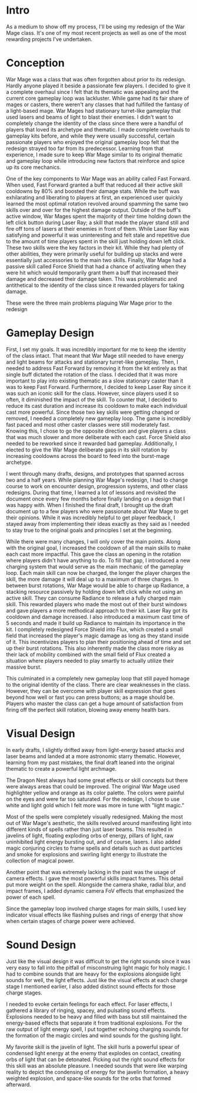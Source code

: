 # Intro
As a medium to show off my process, I'll be using my redesign of the War Mage class. It's one of my most recent projects as well as one of the most rewarding projects I've undertaken.

# Conception
War Mage was a class that was often forgotten about prior to its redesign. Hardly anyone played it beside a passionate few players. I decided to give it a complete overhaul since I felt that its thematic was appealing and the current core gameplay loop was lackluster. While game had its fair share of mages or casters, there weren't any classes that had fulfilled the fantasy of a light-based mage. War Mages had stationary turret-like gameplay that used lasers and beams of light to blast their enemies. I didn't want to completely change the identity of the class since there were a handful of players that loved its archetype and thematic. I made complete overhauls to gameplay kits before, and while they were usually successful, certain passionate players who enjoyed the original gameplay loop felt that the redesign strayed too far from its predecessor. Learning from that experience, I made sure to keep War Mage similar to its original thematic and gameplay loop while introducing new factors that reinforce and spice up its core mechanics.

One of the key components to War Mage was an ability called Fast Forward. When used, Fast Forward granted a buff that reduced all their active skill cooldowns by 80% and boosted their damage stats. While the buff was exhilarating and liberating to players at first, an experienced user quickly learned the most optimal rotation revolved around spamming the same two skills over and over for the highest damage output. Outside of the buff's active window, War Mages spent the majority of their time holding down the left click button during Laser Ray; a skill that made the player stand still and fire off tons of lasers at their enemies in front of them. While Laser Ray was satisfying and powerful it was uninteresting and felt stale and repetitive due to the amount of time players spent in the skill just holding down left click. These two skills were the key factors in their kit. While they had plenty of other abilities, they were primarily useful for building up stacks and were essentially just accessories to the main two skills. Finally, War Mage had a passive skill called Force Shield that had a chance of activating when they were hit which would temporarily grant them a buff that increased their damage and decreased their damage taken. This was problematic and antithetical to the identity of the class since it rewarded players for taking damage.

These were the three main problems plaguing War Mage prior to the redesign

# Gameplay Design
First, I set my goals. It was incredibly important for me to keep the identity of the class intact. That meant that War Mage still needed to have energy and light beams for attacks and stationary turret-like gameplay. Then, I needed to address Fast Forward by removing it from the kit entirely as that single buff dictated the rotation of the class. I decided that it was more important to play into existing thematic as a slow stationary caster than it was to keep Fast Forward. 
Furthermore, I decided to keep Laser Ray since it was such an iconic skill for the class. However, since players used it so often, it diminished the impact of the skill. To counter that, I decided to reduce its cast duration and increase its cooldown to make each individual cast more powerful.
Since those two key skills were getting changed or removed, I needed a completely new gameplay loop. The game is incredibly fast paced and most other caster classes were still moderately fast. Knowing this, I chose to go the opposite direction and give players a class that was much slower and more deliberate with each cast.
Force Shield also needed to be reworked since it rewarded bad gameplay.
Additionally, I elected to give the War Mage deliberate gaps in its skill rotation by increasing cooldowns across the board to feed into the burst-mage archetype.

I went through many drafts, designs, and prototypes that spanned across two and a half years. While planning War Mage's redesign, I had to change course to work on encounter design, progression systems, and other class redesigns. During that time, I learned a lot of lessons and revisited the document once every few months before finally landing on a design that I was happy with. When I finished the final draft, I brought up the draft document up to a few players who were passionate about War Mage to get their opinions. While it was incredibly helpful to get player feedback, I stayed away from implementing their ideas exactly as they said as I needed to stay true to the original goals and principles I set at the beginning.

While there were many changes, I will only cover the main points. Along with the original goal, I increased the cooldown of all the main skills to make each cast more impactful. This gave the class an opening in the rotation where players didn't have anything to do. To fill that gap, I introduced a new charging system that would serve as the main mechanic of the gameplay loop. Each main skill can now be charged, the longer the player charges the skill, the more damage it will deal up to a maximum of three charges. In between burst rotations, War Mage would be able to charge up Radiance, a stacking resource passively by holding down left click while not using an active skill. They can consume Radiance to release a fully charged main skill. This rewarded players who made the most out of their burst windows and gave players a more methodical approach to their kit. Laser Ray got its cooldown and damage increased. I also introduced a maximum cast time of 5 seconds and made it build up Radiance to maintain its importance in the kit. I completely redesigned Force Shield into Flux, which created a small field that increased the player's magic damage as long as they stand inside of it. This incentivizes players to plan their positioning ahead of time and set up their burst rotations. This also inherently made the class more risky as their lack of mobility combined with the small field of Flux created a situation where players needed to play smartly to actually utilize their massive burst.

This culminated in a completely new gameplay loop that still payed homage to the original identity of the class. There are clear weaknesses in the class. However, they can be overcome with player skill expression that goes beyond how well or fast you can press buttons; as a mage should be. Players who master the class can get a huge amount of satisfaction from firing off the perfect skill rotation, blowing away enemy health bars.

# Visual Design

In early drafts, I slightly drifted away from light-energy based attacks and laser beams and landed at a more astronomic starry thematic. However, learning from my past mistakes, the final draft leaned into the original thematic to create a powerful light archmage. 

The Dragon Nest always had some great effects or skill concepts but there were always areas that could be improved. The original War Mage used highlighter yellow and orange as its color palette. The colors were painful on the eyes and were far too saturated. For the redesign, I chose to use white and light gold which I felt more was more in tune with "light magic." 

Most of the spells were completely visually redesigned. Making the most out of War Mage's aesthetic, the skills revolved around manifesting light into different kinds of spells rather than just laser beams. This resulted in javelins of light, floating exploding orbs of energy, pillars of light, raw uninhibited light energy bursting out, and of course, lasers. I also added magic conjuring circles to frame spells and details such as dust particles and smoke for explosions and swirling light energy to illustrate the collection of magical power.

Another point that was extremely lacking in the past was the usage of camera effects. I gave the most powerful skills impact frames. This detail put more weight on the spell. Alongside the camera shake, radial blur, and impact frames, I added dynamic camera FoV effects that emphasized the power of each spell.

Since the gameplay loop involved charge stages for main skills, I used key indicator visual effects like flashing pulses and rings of energy that show when certain stages of charge power were achieved.

# Sound Design
Just like the visual design it was difficult to get the right sounds since it was very easy to fall into the pitfall of misconstruing light magic for holy magic. I had to combine sounds that are heavy for the explosions alongside light sounds for well, the light effects. Just like the visual effects at each charge stage I mentioned earlier, I also added distinct sound effects for those charge stages.

I needed to evoke certain feelings for each effect. For laser effects, I gathered a library of ringing, spacey, and pulsating sound effects. Explosions needed to be heavy and filled with bass but still maintained the energy-based effects that separate it from traditional explosions. For the raw output of light energy spell, I put together echoing charging sounds for the formation of the magic circles and wind sounds for the gushing light.

My favorite skill is the javelin of light. The skill hurls a powerful spear of condensed light energy at the enemy that explodes on contact, creating orbs of light that can be detonated. Picking out the right sound effects for this skill was an absolute pleasure. I needed sounds that were like warping reality to depict the condensing of energy for the javelin formation, a heavy weighted explosion, and space-like sounds for the orbs that formed afterward.

